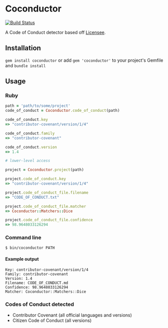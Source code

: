 # Coconductor

[![Build Status](https://travis-ci.org/benbalter/coconductor.svg?branch=master)](https://travis-ci.org/benbalter/coconductor)

A Code of Conduct detector based off [Licensee](https://github.com/benbalter/licensee).

## Installation

`gem install coconductor` or add `gem 'coconductor'` to your project's Gemfile and `bundle install`

## Usage

### Ruby

```ruby
path = 'path/to/some/project'
code_of_conduct = Coconductor.code_of_conduct(path)

code_of_conduct.key
=> "contributor-covenant/version/1/4"

code_of_conduct.family
=> "contributor-covenant"

code_of_conduct.version
=> 1.4

# lower-level access

project = Coconductor.project(path)

project.code_of_conduct.key
=> "contributor-covenant/version/1/4"

project.code_of_conduct_file.filename
=> "CODE_OF_CONDUCT.txt"

project.code_of_conduct_file.matcher
=> Coconductor::Matchers::Dice

project.code_of_conduct_file.confidence
=> 98.9648033126294
```

### Command line

`$ bin/coconductor PATH`

#### Example output

```
Key: contributor-covenant/version/1/4
Family: contributor-covenant
Version: 1.4
Filename: CODE_OF_CONDUCT.md
Confidence: 98.9648033126294
Matcher: Coconductor::Matchers::Dice
```

### Codes of Conduct detected

* Contributor Covenant (all official languages and versions)
* Citizen Code of Conduct (all versions)
